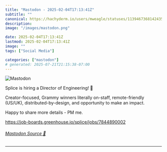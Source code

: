 ```yaml
---
title: "Mastodon - 2025-02-04T17:13:41Z"
subtitle: ""
canonical: https://hachyderm.io/users/mweagle/statuses/113946736814243569
description:
image: "/images/mastodon.png"

date: 2025-02-04T17:13:41Z
lastmod: 2025-02-04T17:13:41Z
image: ""
tags: ["Social Media"]

categories: ["mastodon"]
# generated: 2025-07-21T21:15:38-07:00
---
```

![Mastodon](/images/mastodon.png)

<p>Splice is hiring a Director of Engineering! 🎉 </p><p>Creator-focused, Grammy winners literally on-staff, remote-friendly (US/UK), distributed-by-design, and opportunity to make an impact. </p><p>Happy to share more details - PM me. </p><p><a href="https://job-boards.greenhouse.io/splice/jobs/7844890002" target="_blank" rel="nofollow noopener noreferrer" translate="no"><span class="invisible">https://</span><span class="ellipsis">job-boards.greenhouse.io/splic</span><span class="invisible">e/jobs/7844890002</span></a></p>


###### [Mastodon Source 🐘](https://hachyderm.io/@mweagle/113946736814243569)

___
